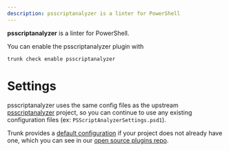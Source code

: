 ```yaml
---
description: psscriptanalyzer is a linter for PowerShell
---
```


**psscriptanalyzer** is a linter for PowerShell.

You can enable the psscriptanalyzer plugin with

```shell
trunk check enable psscriptanalyzer
```

# Settings

psscriptanalyzer uses the same config files as the
upstream [psscriptanalyzer](https://github.com/PowerShell/PSScriptAnalyzer) project, so you can continue to use any
existing configuration files (ex: `PSScriptAnalyzerSettings.psd1`).
    

Trunk provides a [default configuration](https://github.com/trunk-io/plugins/tree/main/linters/psscriptanalyzer) if your project does not already have one,
which you can see in our [open source plugins repo](https://github.com/trunk-io/plugins/tree/main).

